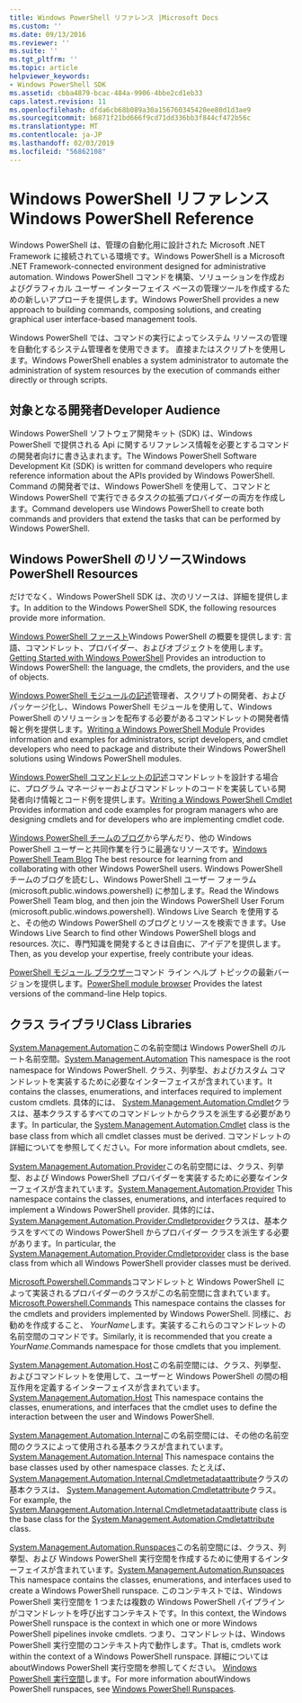 ```yaml
---
title: Windows PowerShell リファレンス |Microsoft Docs
ms.custom: ''
ms.date: 09/13/2016
ms.reviewer: ''
ms.suite: ''
ms.tgt_pltfrm: ''
ms.topic: article
helpviewer_keywords:
- Windows PowerShell SDK
ms.assetid: cbba4879-bcac-484a-9906-4bbe2cd1eb33
caps.latest.revision: 11
ms.openlocfilehash: dfda6cb68b089a30a156760345420ee80d1d3ae9
ms.sourcegitcommit: b6871f21bd666f9cd71dd336bb3f844cf472b56c
ms.translationtype: MT
ms.contentlocale: ja-JP
ms.lasthandoff: 02/03/2019
ms.locfileid: "56862108"
---
```

# <a name="windows-powershell-reference"></a><span data-ttu-id="d5cf8-102">Windows PowerShell リファレンス</span><span class="sxs-lookup"><span data-stu-id="d5cf8-102">Windows PowerShell Reference</span></span>

<span data-ttu-id="d5cf8-103">Windows PowerShell は、管理の自動化用に設計された Microsoft .NET Framework に接続されている環境です。</span><span class="sxs-lookup"><span data-stu-id="d5cf8-103">Windows PowerShell is a Microsoft .NET Framework-connected environment designed for administrative automation.</span></span> <span data-ttu-id="d5cf8-104">Windows PowerShell コマンドを構築、ソリューションを作成およびグラフィカル ユーザー インターフェイス ベースの管理ツールを作成するための新しいアプローチを提供します。</span><span class="sxs-lookup"><span data-stu-id="d5cf8-104">Windows PowerShell provides a new approach to building commands, composing solutions, and creating graphical user interface-based management tools.</span></span>

<span data-ttu-id="d5cf8-105">Windows PowerShell では、コマンドの実行によってシステム リソースの管理を自動化するシステム管理者を使用できます。 直接またはスクリプトを使用します。</span><span class="sxs-lookup"><span data-stu-id="d5cf8-105">Windows PowerShell enables a system administrator to automate the administration of system resources by the execution of commands either directly or through scripts.</span></span>

## <a name="developer-audience"></a><span data-ttu-id="d5cf8-106">対象となる開発者</span><span class="sxs-lookup"><span data-stu-id="d5cf8-106">Developer Audience</span></span>

<span data-ttu-id="d5cf8-107">Windows PowerShell ソフトウェア開発キット (SDK) は、Windows PowerShell で提供される Api に関するリファレンス情報を必要とするコマンドの開発者向けに書き込まれます。</span><span class="sxs-lookup"><span data-stu-id="d5cf8-107">The Windows PowerShell Software Development Kit (SDK) is written for command developers who require reference information about the APIs provided by Windows PowerShell.</span></span> <span data-ttu-id="d5cf8-108">Command の開発者では、Windows PowerShell を使用して、コマンドと Windows PowerShell で実行できるタスクの拡張プロバイダーの両方を作成します。</span><span class="sxs-lookup"><span data-stu-id="d5cf8-108">Command developers use Windows PowerShell to create both commands and providers that extend the tasks that can be performed by Windows PowerShell.</span></span>

## <a name="windows-powershell-resources"></a><span data-ttu-id="d5cf8-109">Windows PowerShell のリソース</span><span class="sxs-lookup"><span data-stu-id="d5cf8-109">Windows PowerShell Resources</span></span>

<span data-ttu-id="d5cf8-110">だけでなく、Windows PowerShell SDK は、次のリソースは、詳細を提供します。</span><span class="sxs-lookup"><span data-stu-id="d5cf8-110">In addition to the Windows PowerShell SDK, the following resources provide more information.</span></span>

<span data-ttu-id="d5cf8-111">[Windows PowerShell ファースト](/powershell/scripting/getting-started/getting-started-with-windows-powershell)Windows PowerShell の概要を提供します: 言語、コマンドレット、プロバイダー、およびオブジェクトを使用します。</span><span class="sxs-lookup"><span data-stu-id="d5cf8-111">[Getting Started with Windows PowerShell](/powershell/scripting/getting-started/getting-started-with-windows-powershell) Provides an introduction to Windows PowerShell: the language, the cmdlets, the providers, and the use of objects.</span></span>

<span data-ttu-id="d5cf8-112">[Windows PowerShell モジュールの記述](./module/writing-a-windows-powershell-module.md)管理者、スクリプトの開発者、およびパッケージ化し、Windows PowerShell モジュールを使用して、Windows PowerShell のソリューションを配布する必要があるコマンドレットの開発者情報と例を提供します。</span><span class="sxs-lookup"><span data-stu-id="d5cf8-112">[Writing a Windows PowerShell Module](./module/writing-a-windows-powershell-module.md) Provides information and examples for administrators, script developers, and cmdlet developers who need to package and distribute their Windows PowerShell solutions using Windows PowerShell modules.</span></span>

<span data-ttu-id="d5cf8-113">[Windows PowerShell コマンドレットの記述](./cmdlet/writing-a-windows-powershell-cmdlet.md)コマンドレットを設計する場合に、プログラム マネージャーおよびコマンドレットのコードを実装している開発者向け情報とコード例を提供します。</span><span class="sxs-lookup"><span data-stu-id="d5cf8-113">[Writing a Windows PowerShell Cmdlet](./cmdlet/writing-a-windows-powershell-cmdlet.md) Provides information and code examples for program managers who are designing cmdlets and for developers who are implementing cmdlet code.</span></span>

<span data-ttu-id="d5cf8-114">[Windows PowerShell チームのブログ](https://blogs.msdn.microsoft.com/PowerShell/)から学んだり、他の Windows PowerShell ユーザーと共同作業を行うに最適なリソースです。</span><span class="sxs-lookup"><span data-stu-id="d5cf8-114">[Windows PowerShell Team Blog](https://blogs.msdn.microsoft.com/PowerShell/) The best resource for learning from and collaborating with other Windows PowerShell users.</span></span> <span data-ttu-id="d5cf8-115">Windows PowerShell チームのブログを読むし、Windows PowerShell ユーザー フォーラム (microsoft.public.windows.powershell) に参加します。</span><span class="sxs-lookup"><span data-stu-id="d5cf8-115">Read the Windows PowerShell Team blog, and then join the Windows PowerShell User Forum (microsoft.public.windows.powershell).</span></span> <span data-ttu-id="d5cf8-116">Windows Live Search を使用すると、その他の Windows PowerShell のブログとリソースを検索できます。</span><span class="sxs-lookup"><span data-stu-id="d5cf8-116">Use Windows Live Search to find other Windows PowerShell blogs and resources.</span></span> <span data-ttu-id="d5cf8-117">次に、専門知識を開発するときは自由に、アイデアを提供します。</span><span class="sxs-lookup"><span data-stu-id="d5cf8-117">Then, as you develop your expertise, freely contribute your ideas.</span></span>

<span data-ttu-id="d5cf8-118">[PowerShell モジュール ブラウザー](/powershell/module/)コマンド ライン ヘルプ トピックの最新バージョンを提供します。</span><span class="sxs-lookup"><span data-stu-id="d5cf8-118">[PowerShell module browser](/powershell/module/) Provides the latest versions of the command-line Help topics.</span></span>

## <a name="class-libraries"></a><span data-ttu-id="d5cf8-119">クラス ライブラリ</span><span class="sxs-lookup"><span data-stu-id="d5cf8-119">Class Libraries</span></span>

<span data-ttu-id="d5cf8-120">[System.Management.Automation](/dotnet/api/System.Management.Automation)この名前空間は Windows PowerShell のルート名前空間。</span><span class="sxs-lookup"><span data-stu-id="d5cf8-120">[System.Management.Automation](/dotnet/api/System.Management.Automation) This namespace is the root namespace for Windows PowerShell.</span></span> <span data-ttu-id="d5cf8-121">クラス、列挙型、およびカスタム コマンドレットを実装するために必要なインターフェイスが含まれています。</span><span class="sxs-lookup"><span data-stu-id="d5cf8-121">It contains the classes, enumerations, and interfaces required to implement custom cmdlets.</span></span> <span data-ttu-id="d5cf8-122">具体的には、 [System.Management.Automation.Cmdlet](/dotnet/api/System.Management.Automation.Cmdlet)クラスは、基本クラスするすべてのコマンドレットからクラスを派生する必要があります。</span><span class="sxs-lookup"><span data-stu-id="d5cf8-122">In particular, the [System.Management.Automation.Cmdlet](/dotnet/api/System.Management.Automation.Cmdlet) class is the base class from which all cmdlet classes must be derived.</span></span> <span data-ttu-id="d5cf8-123">コマンドレットの詳細についてを参照してください。</span><span class="sxs-lookup"><span data-stu-id="d5cf8-123">For more information about cmdlets, see.</span></span>

<span data-ttu-id="d5cf8-124">[System.Management.Automation.Provider](/dotnet/api/System.Management.Automation.Provider)この名前空間には、クラス、列挙型、および Windows PowerShell プロバイダーを実装するために必要なインターフェイスが含まれています。</span><span class="sxs-lookup"><span data-stu-id="d5cf8-124">[System.Management.Automation.Provider](/dotnet/api/System.Management.Automation.Provider) This namespace contains the classes, enumerations, and interfaces required to implement a Windows PowerShell provider.</span></span> <span data-ttu-id="d5cf8-125">具体的には、 [System.Management.Automation.Provider.Cmdletprovider](/dotnet/api/System.Management.Automation.Provider.CmdletProvider)クラスは、基本クラスをすべての Windows PowerShell からプロバイダー クラスを派生する必要があります。</span><span class="sxs-lookup"><span data-stu-id="d5cf8-125">In particular, the [System.Management.Automation.Provider.Cmdletprovider](/dotnet/api/System.Management.Automation.Provider.CmdletProvider) class is the base class from which all Windows PowerShell provider classes must be derived.</span></span>

<span data-ttu-id="d5cf8-126">[Microsoft.Powershell.Commands](/dotnet/api/Microsoft.PowerShell.Commands)コマンドレットと Windows PowerShell によって実装されるプロバイダーのクラスがこの名前空間に含まれています。</span><span class="sxs-lookup"><span data-stu-id="d5cf8-126">[Microsoft.Powershell.Commands](/dotnet/api/Microsoft.PowerShell.Commands) This namespace contains the classes for the cmdlets and providers implemented by Windows PowerShell.</span></span> <span data-ttu-id="d5cf8-127">同様に、お勧めを作成すること、 *YourName*します。実装するこれらのコマンドレットの名前空間のコマンドです。</span><span class="sxs-lookup"><span data-stu-id="d5cf8-127">Similarly, it is recommended that you create a *YourName*.Commands namespace for those cmdlets that you implement.</span></span>

<span data-ttu-id="d5cf8-128">[System.Management.Automation.Host](/dotnet/api/System.Management.Automation.Host)この名前空間には、クラス、列挙型、およびコマンドレットを使用して、ユーザーと Windows PowerShell の間の相互作用を定義するインターフェイスが含まれています。</span><span class="sxs-lookup"><span data-stu-id="d5cf8-128">[System.Management.Automation.Host](/dotnet/api/System.Management.Automation.Host) This namespace contains the classes, enumerations, and interfaces that the cmdlet uses to define the interaction between the user and Windows PowerShell.</span></span>

<span data-ttu-id="d5cf8-129">[System.Management.Automation.Internal](/dotnet/api/System.Management.Automation.Internal)この名前空間には、その他の名前空間のクラスによって使用される基本クラスが含まれています。</span><span class="sxs-lookup"><span data-stu-id="d5cf8-129">[System.Management.Automation.Internal](/dotnet/api/System.Management.Automation.Internal) This namespace contains the base classes used by other namespace classes.</span></span> <span data-ttu-id="d5cf8-130">たとえば、 [System.Management.Automation.Internal.Cmdletmetadataattribute](/dotnet/api/System.Management.Automation.Internal.CmdletMetadataAttribute)クラスの基本クラスは、 [System.Management.Automation.Cmdletattribute](/dotnet/api/System.Management.Automation.CmdletAttribute)クラス。</span><span class="sxs-lookup"><span data-stu-id="d5cf8-130">For example, the [System.Management.Automation.Internal.Cmdletmetadataattribute](/dotnet/api/System.Management.Automation.Internal.CmdletMetadataAttribute) class is the base class for the [System.Management.Automation.Cmdletattribute](/dotnet/api/System.Management.Automation.CmdletAttribute) class.</span></span>

<span data-ttu-id="d5cf8-131">[System.Management.Automation.Runspaces](/dotnet/api/System.Management.Automation.Runspaces)この名前空間には、クラス、列挙型、および Windows PowerShell 実行空間を作成するために使用するインターフェイスが含まれています。</span><span class="sxs-lookup"><span data-stu-id="d5cf8-131">[System.Management.Automation.Runspaces](/dotnet/api/System.Management.Automation.Runspaces) This namespace contains the classes, enumerations, and interfaces used to create a Windows PowerShell runspace.</span></span> <span data-ttu-id="d5cf8-132">このコンテキストでは、Windows PowerShell 実行空間を 1 つまたは複数の Windows PowerShell パイプラインがコマンドレットを呼び出すコンテキストです。</span><span class="sxs-lookup"><span data-stu-id="d5cf8-132">In this context, the Windows PowerShell runspace is the context in which one or more Windows PowerShell pipelines invoke cmdlets.</span></span> <span data-ttu-id="d5cf8-133">つまり、コマンドレットは、Windows PowerShell 実行空間のコンテキスト内で動作します。</span><span class="sxs-lookup"><span data-stu-id="d5cf8-133">That is, cmdlets work within the context of a Windows PowerShell runspace.</span></span> <span data-ttu-id="d5cf8-134">詳細については aboutWindows PowerShell 実行空間を参照してください。 [Windows PowerShell 実行空間](http://msdn.microsoft.com/en-us/a1582cfe-f06d-4aff-adc6-71f49a860ce9)します。</span><span class="sxs-lookup"><span data-stu-id="d5cf8-134">For more information aboutWindows PowerShell runspaces, see [Windows PowerShell Runspaces](http://msdn.microsoft.com/en-us/a1582cfe-f06d-4aff-adc6-71f49a860ce9).</span></span>
